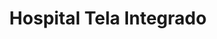 ---
title: "Hospital Tela Integrado"
url: /tela/hospital-tela-integrado/
shop: hágalo usted mismo
---